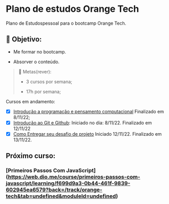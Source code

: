 # Plano de estudos Orange Tech
Plano de Estudospessoal para o bootcamp Orange Tech.

## :star_struck: Objetivo:
- Me formar no bootcamp.

- Absorver o conteúdo.


> :dizzy:	Metas(rever):
>
>- 3 cursos por semana;
>
>- 17h por semana;

Cursos em andamento:

- [x] [Introdução a programação e pensamento computacional](https://web.dio.me/course/introducao-a-programacao-e-pensamento-computacional/learning/4e8b890d-eacf-4a02-a728-0c66e14de20f?back=/track/orange-tech&tab=undefined&moduleId=undefined) Finalizado em 8/11/22;
- [x] [Introdução ao Git e Github](https://web.dio.me/course/introducao-ao-git-e-ao-github/learning/75b9fe49-6ed4-4480-83a7-7e37fc356aa9?back=/track/orange-tech&tab=undefined&moduleId=undefined): Iniciado no dia: 8/11/22. Finalizado em 12/11/22
- [x] [Como Entregar seu desafio de projeto](https://web.dio.me/course/como-entregar-seu-desafio-de-projeto/learning/488fc49a-0738-4e9d-bf87-ea22d2591fde?back=/track/orange-tech&tab=undefined&moduleId=undefined) Iniciado 12/11/22. Finalizado em 13/11/22. 

## Próximo curso:
### [Primeiros Passos Com JavaScript] (https://web.dio.me/course/primeiros-passos-com-javascript/learning/f699d9a3-0b44-461f-9839-602945ea6579?back=/track/orange-tech&tab=undefined&moduleId=undefined)
